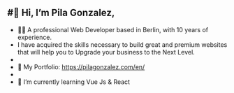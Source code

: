 #👋 Hi, I’m Pila Gonzalez,
-  
- 👨‍💻 A professional Web Developer based in Berlin, with 10 years of experience. 
- I have acquired the skills necessary to build great and premium websites that will help you to Upgrade your business to the Next Level.
- 
- 👀 My Portfolio: https://pilagonzalez.com/en/
- 
- 🌱 I’m currently learning Vue Js & React

